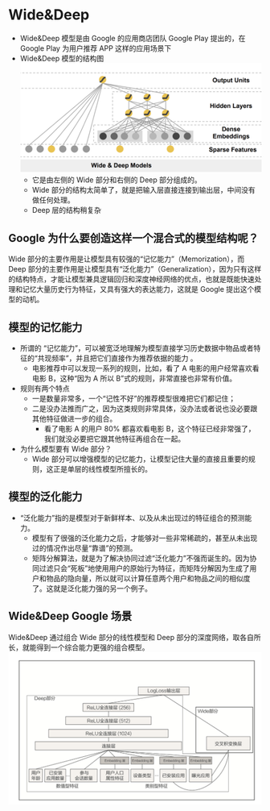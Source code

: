 # Wide&Deep
- Wide&Deep 模型是由 Google 的应用商店团队 Google Play 提出的，在 Google Play 为用户推荐 APP 这样的应用场景下
- Wide&Deep 模型的结构图
![img_3.png](img_3.png)
  - 它是由左侧的 Wide 部分和右侧的 Deep 部分组成的。
  - Wide 部分的结构太简单了，就是把输入层直接连接到输出层，中间没有做任何处理。
  - Deep 层的结构稍复杂
## Google 为什么要创造这样一个混合式的模型结构呢？
Wide 部分的主要作用是让模型具有较强的“记忆能力”（Memorization），而 Deep 部分的主要作用是让模型具有“泛化能力”（Generalization），因为只有这样的结构特点，才能让模型兼具逻辑回归和深度神经网络的优点，也就是既能快速处理和记忆大量历史行为特征，又具有强大的表达能力，这就是 Google 提出这个模型的动机。

## 模型的记忆能力
- 所谓的 “记忆能力”，可以被宽泛地理解为模型直接学习历史数据中物品或者特征的“共现频率”，并且把它们直接作为推荐依据的能力 。
  - 电影推荐中可以发现一系列的规则，比如，看了 A 电影的用户经常喜欢看电影 B，这种“因为 A 所以 B”式的规则，非常直接也非常有价值。
- 规则有两个特点
  - 一是数量非常多，一个“记性不好”的推荐模型很难把它们都记住；
  - 二是没办法推而广之，因为这类规则非常具体，没办法或者说也没必要跟其他特征做进一步的组合。
    - 看了电影 A 的用户 80% 都喜欢看电影 B，这个特征已经非常强了，我们就没必要把它跟其他特征再组合在一起。
- 为什么模型要有 Wide 部分？
  - Wide 部分可以增强模型的记忆能力，让模型记住大量的直接且重要的规则，这正是单层的线性模型所擅长的。

## 模型的泛化能力
- “泛化能力”指的是模型对于新鲜样本、以及从未出现过的特征组合的预测能力。
  - 模型有了很强的泛化能力之后，才能够对一些非常稀疏的，甚至从未出现过的情况作出尽量“靠谱”的预测。
  - 矩阵分解算法，就是为了解决协同过滤“泛化能力”不强而诞生的。因为协同过滤只会“死板”地使用用户的原始行为特征，而矩阵分解因为生成了用户和物品的隐向量，所以就可以计算任意两个用户和物品之间的相似度了。这就是泛化能力强的另一个例子。

## Wide&Deep Google 场景
Wide&Deep 通过组合 Wide 部分的线性模型和 Deep 部分的深度网络，取各自所长，就能得到一个综合能力更强的组合模型。
![img_4.png](img_4.png)